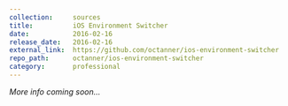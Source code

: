 ```yaml
---
collection:     sources
title:          iOS Environment Switcher
date:           2016-02-16
release_date:   2016-02-16
external_link:  https://github.com/octanner/ios-environment-switcher
repo_path:      octanner/ios-environment-switcher
category:       professional
---
```


_More info coming soon…_
